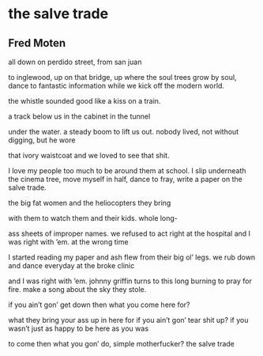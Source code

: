 # the salve trade
## Fred Moten
all down on perdido street, from san juan

to inglewood, up on that bridge, up where the
soul trees grow by soul, dance to fantastic
information while we kick off the modern world.

the whistle sounded good like a kiss on a train.

a track below us in the cabinet in the tunnel

under the water. a steady boom to lift us out.
nobody lived, not without digging, but he wore


that ivory waistcoat and we loved to see that shit.

I love my people too much to be around them
at school. I slip underneath the cinema tree, move myself
in half, dance to fray, write a paper on the salve trade.


the big fat women and the heliocopters they bring

with them to watch them and their kids. whole long-

ass sheets of improper names. we refused to act right
at the hospital and I was right with ’em. at the wrong time

I started reading my paper and ash flew from their big ol’
legs. we rub down and dance everyday at the broke clinic

and I was right with ’em. johnny griffin turns to this long
burning to pray for fire. make a song about the sky they stole.


if you ain’t gon’ get down then what you come here for?

what they bring your ass up in here for if you ain’t gon’
tear shit up? if you wasn’t just as happy to be here as you was

to come then what you gon’ do, simple motherfucker? the salve trade